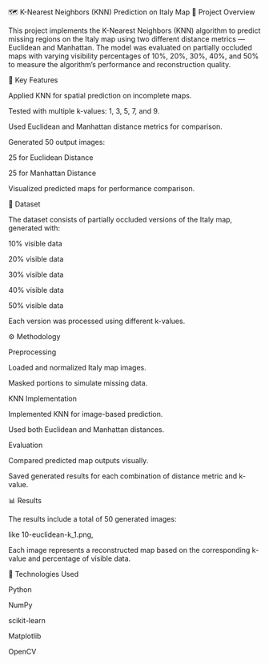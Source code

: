 🗺️ K-Nearest Neighbors (KNN) Prediction on Italy Map
📘 Project Overview

This project implements the K-Nearest Neighbors (KNN) algorithm to predict missing regions on the Italy map using two different distance metrics — Euclidean and Manhattan.
The model was evaluated on partially occluded maps with varying visibility percentages of 10%, 20%, 30%, 40%, and 50% to measure the algorithm’s performance and reconstruction quality.

🧠 Key Features

Applied KNN for spatial prediction on incomplete maps.

Tested with multiple k-values: 1, 3, 5, 7, and 9.

Used Euclidean and Manhattan distance metrics for comparison.

Generated 50 output images:

25 for Euclidean Distance

25 for Manhattan Distance

Visualized predicted maps for performance comparison.

📂 Dataset

The dataset consists of partially occluded versions of the Italy map, generated with:

10% visible data

20% visible data

30% visible data

40% visible data

50% visible data

Each version was processed using different k-values.

⚙️ Methodology

Preprocessing

Loaded and normalized Italy map images.

Masked portions to simulate missing data.

KNN Implementation

Implemented KNN for image-based prediction.

Used both Euclidean and Manhattan distances.

Evaluation

Compared predicted map outputs visually.

Saved generated results for each combination of distance metric and k-value.

📊 Results

The results include a total of 50 generated images:

 like 10-euclidean-k_1.png, 

Each image represents a reconstructed map based on the corresponding k-value and percentage of visible data.

🧩 Technologies Used

Python

NumPy

scikit-learn

Matplotlib

OpenCV
